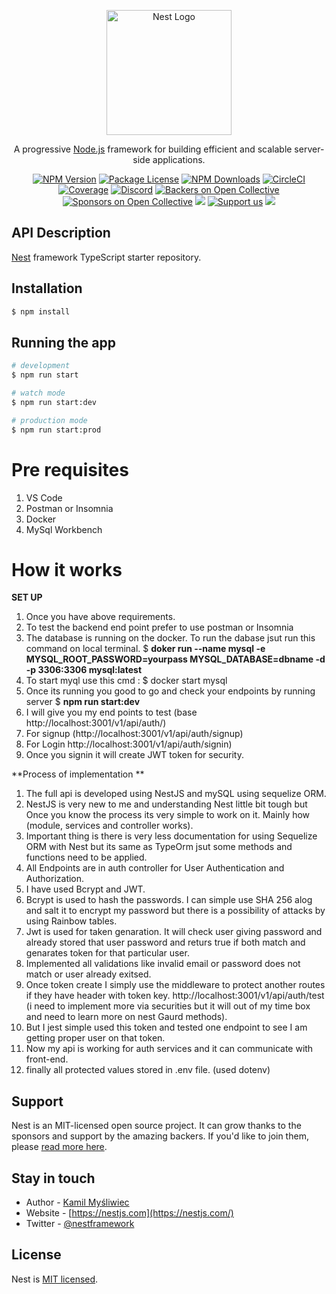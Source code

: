 <p align="center">
  <a href="http://nestjs.com/" target="blank"><img src="https://nestjs.com/img/logo-small.svg" width="200" alt="Nest Logo" /></a>
</p>

[circleci-image]: https://img.shields.io/circleci/build/github/nestjs/nest/master?token=abc123def456
[circleci-url]: https://circleci.com/gh/nestjs/nest

  <p align="center">A progressive <a href="http://nodejs.org" target="_blank">Node.js</a> framework for building efficient and scalable server-side applications.</p>
    <p align="center">
<a href="https://www.npmjs.com/~nestjscore" target="_blank"><img src="https://img.shields.io/npm/v/@nestjs/core.svg" alt="NPM Version" /></a>
<a href="https://www.npmjs.com/~nestjscore" target="_blank"><img src="https://img.shields.io/npm/l/@nestjs/core.svg" alt="Package License" /></a>
<a href="https://www.npmjs.com/~nestjscore" target="_blank"><img src="https://img.shields.io/npm/dm/@nestjs/common.svg" alt="NPM Downloads" /></a>
<a href="https://circleci.com/gh/nestjs/nest" target="_blank"><img src="https://img.shields.io/circleci/build/github/nestjs/nest/master" alt="CircleCI" /></a>
<a href="https://coveralls.io/github/nestjs/nest?branch=master" target="_blank"><img src="https://coveralls.io/repos/github/nestjs/nest/badge.svg?branch=master#9" alt="Coverage" /></a>
<a href="https://discord.gg/G7Qnnhy" target="_blank"><img src="https://img.shields.io/badge/discord-online-brightgreen.svg" alt="Discord"/></a>
<a href="https://opencollective.com/nest#backer" target="_blank"><img src="https://opencollective.com/nest/backers/badge.svg" alt="Backers on Open Collective" /></a>
<a href="https://opencollective.com/nest#sponsor" target="_blank"><img src="https://opencollective.com/nest/sponsors/badge.svg" alt="Sponsors on Open Collective" /></a>
  <a href="https://paypal.me/kamilmysliwiec" target="_blank"><img src="https://img.shields.io/badge/Donate-PayPal-ff3f59.svg"/></a>
    <a href="https://opencollective.com/nest#sponsor"  target="_blank"><img src="https://img.shields.io/badge/Support%20us-Open%20Collective-41B883.svg" alt="Support us"></a>
  <a href="https://twitter.com/nestframework" target="_blank"><img src="https://img.shields.io/twitter/follow/nestframework.svg?style=social&label=Follow"></a>
</p>
  <!--[![Backers on Open Collective](https://opencollective.com/nest/backers/badge.svg)](https://opencollective.com/nest#backer)
  [![Sponsors on Open Collective](https://opencollective.com/nest/sponsors/badge.svg)](https://opencollective.com/nest#sponsor)-->

## API Description

[Nest](https://github.com/nestjs/nest) framework TypeScript starter repository.

## Installation

```bash
$ npm install
```

## Running the app

```bash
# development
$ npm run start

# watch mode
$ npm run start:dev

# production mode
$ npm run start:prod
```
# Pre requisites
 1. VS Code
 2. Postman or Insomnia
 3. Docker
 4. MySql Workbench

# How it works
**SET UP**
1. Once you have above requirements.
2. To test the backend end point prefer to use postman or Insomnia
3. The database is running on the docker.
  To run the dabase jsut run this command on local terminal.
  $ **doker run --name mysql -e MYSQL_ROOT_PASSWORD=yourpass MYSQL_DATABASE=dbname -d -p 3306:3306 mysql:latest**
4. To start myql use this cmd : $ docker start mysql
5. Once its running you good to go and check your endpoints by running server 
  $ **npm run start:dev**
6. I will give you my end points to test (base http://localhost:3001/v1/api/auth/)
7. For signup (http://localhost:3001/v1/api/auth/signup)
8. For Login http://localhost:3001/v1/api/auth/signin)
9. Once you signin it will create JWT token for security.

**Process of implementation
**
1. The full api is developed using NestJS and mySQL using sequelize ORM.
2. NestJS is very new to me and understanding Nest little bit tough but Once you know the process its very simple to work on it. Mainly how (module, services and controller works).
3. Important thing is there is very less documentation for using Sequelize ORM with Nest but its same as TypeOrm jsut some methods and functions need to be applied.
4. All Endpoints are in auth controller for User Authentication and Authorization. 
5. I have used Bcrypt and JWT.
6. Bcrypt is used to hash the passwords. I can simple use SHA 256 alog and salt it to encrypt my password but there is a possibility of attacks by using Rainbow tables.
7. Jwt is used for taken genaration. It will check user giving password and already stored that user password and returs true if both match and genarates token for that particular user.
8. Implemented all validations like invalid email or password does not match or user already exitsed. 
9. Once token create I simply use the middleware to protect another routes if they have header with token key. http://localhost:3001/v1/api/auth/test (i need to implement more via securities but it will out of my time box and need to learn more on nest Gaurd methods).
10. But I jest simple used this token and tested one endpoint to see I am getting proper user on that token.
11. Now my api is working for auth services and it can communicate with front-end.
12. finally all protected values stored in .env file. (used dotenv)

## Support

Nest is an MIT-licensed open source project. It can grow thanks to the sponsors and support by the amazing backers. If you'd like to join them, please [read more here](https://docs.nestjs.com/support).

## Stay in touch

- Author - [Kamil Myśliwiec](https://kamilmysliwiec.com)
- Website - [https://nestjs.com](https://nestjs.com/)
- Twitter - [@nestframework](https://twitter.com/nestframework)

## License

Nest is [MIT licensed](LICENSE).
